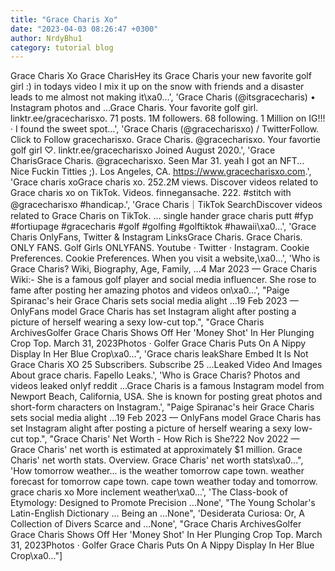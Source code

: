 ```yaml
---
title: "Grace Charis Xo"
date: "2023-04-03 08:26:47 +0300"
author: NrdyBhu1
category: tutorial blog
---
```

Grace Charis Xo
Grace CharisHey its Grace Charis your new favorite golf girl :) in todays video I mix it up on the snow with friends and a disaster leads to me almost not making it\xa0...', 'Grace Charis (@itsgracecharis) • Instagram photos and ...Grace Charis. Your favorite golf girl. linktr.ee/gracecharisxo. 71 posts. 1M followers. 68 following. 1 Million on IG!!!     · I found the sweet spot…', 'Grace Charis (@gracecharisxo) / TwitterFollow. Click to Follow gracecharisxo. Grace Charis. @gracecharisxo. Your favortie golf girl ♡. linktr.ee/gracecharisxo Joined August 2020.', 'Grace CharisGrace Charis. @gracecharisxo. Seen Mar 31. yeah I got an NFT... Nice Fuckin Titties ;). Los Angeles, CA. https://www.gracecharisxo.com.', 'Grace charis xoGrace charis xo. 252.2M views. Discover videos related to Grace charis xo on TikTok. Videos. finnegansache. 222. #stitch with @gracecharisxo #handicap.', 'Grace Charis｜TikTok SearchDiscover videos related to Grace Charis on TikTok. ... single hander grace charis putt #fyp #fortiupage #gracecharis #golf #golfing #golftiktok #hawaii\xa0...', 'Grace Charis OnlyFans, Twitter & Instagram LinksGrace Charis. Grace Charis. ONLY FANS. Golf Girls ONLYFANS. Youtube · Twitter · Instagram. Cookie Preferences. Cookie Preferences. When you visit a website,\xa0...', 'Who is Grace Charis? Wiki, Biography, Age, Family, ...4 Mar 2023 — Grace Charis Wiki:- She is a famous golf player and social media influencer. She rose to fame after posting her amazing photos and videos on\xa0...', "Paige Spiranac's heir Grace Charis sets social media alight ...19 Feb 2023 — OnlyFans model Grace Charis has set Instagram alight after posting a picture of herself wearing a sexy low-cut top.", "Grace Charis ArchivesGolfer Grace Charis Shows Off Her 'Money Shot' In Her Plunging Crop Top. March 31, 2023Photos · Golfer Grace Charis Puts On A Nippy Display In Her Blue Crop\xa0...", 'Grace charis leakShare Embed It Is Not Grace Charis XO 25 Subscribers. Subscribe 25 ...Leaked Video And Images About grace charis. Fapello Leaks.', 'Who is Grace Charis? Photos and videos leaked onlyf reddit ...Grace Charis is a famous Instagram model from Newport Beach, California, USA. She is known for posting great photos and short-form characters on Instagram.', "Paige Spiranac's heir Grace Charis sets social media alight ...19 Feb 2023 — OnlyFans model Grace Charis has set Instagram alight after posting a picture of herself wearing a sexy low-cut top.", "Grace Charis' Net Worth - How Rich is She?22 Nov 2022 — Grace Charis' net worth is estimated at approximately $1 million. Grace Charis' net worth stats. Overview. Grace Charis' net worth stats\xa0...", 'How tomorrow weather... is the weather tomorrow cape town. weather forecast for tomorrow cape town. cape town weather today and tomorrow. grace charis xo More inclement weather\xa0...', 'The Class-book of Etymology: Designed to Promote Precision ...None', "The Young Scholar's Latin-English Dictionary ... Being an ...None", 'Desiderata Curiosa: Or, A Collection of Divers Scarce and ...None', "Grace Charis ArchivesGolfer Grace Charis Shows Off Her 'Money Shot' In Her Plunging Crop Top. March 31, 2023Photos · Golfer Grace Charis Puts On A Nippy Display In Her Blue Crop\xa0..."]